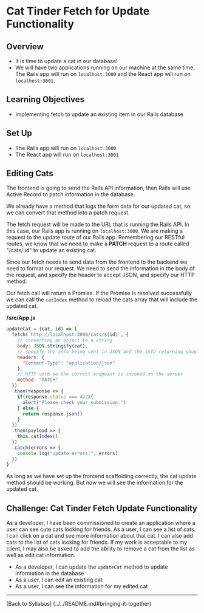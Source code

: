 # Cat Tinder Fetch for Update Functionality

## Overview
- It is time to update a cat in our database!
- We will have two applications running on our machine at the same time. The Rails app will run on `localhost:3000` and the React app will run on `localhost:3001`.

## Learning Objectives
- Implementing fetch to update an existing item in our Rails database

## Set Up
- The Rails app will run on `localhost:3000`
- The React app will run on `localhost:3001`

## Editing Cats
The frontend is going to send the Rails API information, then Rails will use Active Record to patch information in the database.

We already have a method that logs the form data for our updated cat, so we can convert that method into a patch request.

The fetch request will be made to the URL that is running the Rails API. In this case, our Rails app is running on `localhost:3000`. We are making a request to the update route of our Rails app. Remembering our RESTful routes, we know that we need to make a **PATCH** request to a route called "/cats/:id" to update an existing cat.

Since our fetch needs to send data from the frontend to the backend we need to format our request. We need to send the information in the body of the request, and specify the header to accept JSON, and specify our HTTP method.

Our fetch call will return a Promise. If the Promise is resolved successfully we can call the `catIndex` method to reload the cats array that will include the updated cat.

**/src/App.js**
```javascript
updateCat = (cat, id) => {
  fetch(`http://localhost:3000/cats/${id}`, {
    // converting an object to a string
    body: JSON.stringify(cat),
    // specify the info being sent in JSON and the info returning should be JSON
    headers: {
      "Content-Type": "application/json"
    },
    // HTTP verb so the correct endpoint is invoked on the server
    method: "PATCH"
  })
  .then(response => {
    if(response.status === 422){
      alert("Please check your submission.")
    } else {
      return response.json()
    }
  })
  .then(payload => {
    this.catIndex()
  })
  .catch(errors => {
    console.log("update errors:", errors)
  })
}
```

As long as we have set up the frontend scaffolding correctly, the cat update method should be working. But now we will see the information for the updated cat.


## Challenge: Cat Tinder Fetch Update Functionality
As a developer, I have been commissioned to create an application where a user can see cute cats looking for friends. As a user, I can see a list of cats. I can click on a cat and see more information about that cat. I can also add cats to the list of cats looking for friends. If my work is acceptable to my client, I may also be asked to add the ability to remove a cat from the list as well as edit cat information.

- As a developer, I can update the `updateCat` method to update information in the database
- As a user, I can edit an existing cat
- As a user, I can see the information for my edited cat

---
[Back to Syllabus] (../../README.md#bringing-it-together)
